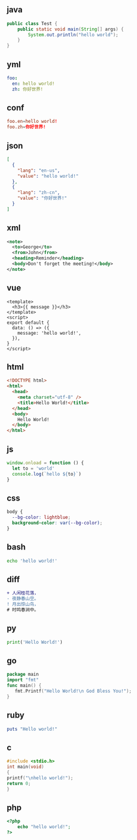 ## java

```java
public class Test {
    public static void main(String[] args) {
        System.out.println("hello world");
    }
}
```

## yml

```yml
foo:
  en: hello world!
  zh: 你好世界!
```

## conf

```conf
foo.en=hello world!
foo.zh=你好世界!
```

## json

```json
[
  {
    "lang": "en-us",
    "value": "hello world!"
  },
  {
    "lang": "zh-cn",
    "value": "你好世界!"
  }
]
```

## xml

```xml
<note>
  <to>George</to>
  <from>John</from>
  <heading>Reminder</heading>
  <body>Don't forget the meeting!</body>
</note>
```

## vue

```vue
<template>
  <h3>{{ message }}</h3>
</template>
<script>
export default {
  data: () => ({
    message: 'hello world!',
  }),
}
</script>
```

## html

```html
<!DOCTYPE html>
<html>
  <head>
    <meta charset="utf-8" />
    <title>Hello World!</title>
  </head>
  <body>
    Hello World!
  </body>
</html>
```

## js

```js
window.onload = function () {
  let to = 'world'
  console.log(`hello ${to}`)
}
```

## css

```css
body {
  --bg-color: lightblue;
  background-color: var(--bg-color);
}
```

## bash

```bash
echo 'hello world!'
```

## diff

```diff
+ 人闲桂花落，
- 夜静春山空。
! 月出惊山鸟，
# 时鸣春涧中。
```

## py

```py
print('Hello World!')
```

## go

```go
package main
import "fmt"
func main() {
   fmt.Printf("Hello World!\n God Bless You!");
}
```

## ruby

```ruby
puts "Hello world!"
```

## c

```c
#include <stdio.h>
int main(void)
{
printf("\nhello world!");
return 0;
}
```

## php

```php
<?php
    echo "hello world!";
?>
```
